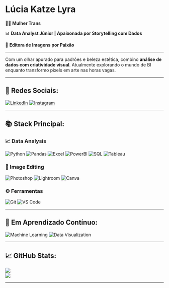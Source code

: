 <h1>Lúcia Katze Lyra</h1>

🏳️‍⚧️ **Mulher Trans**

📊 **Data Analyst Júnior | Apaixonada por Storytelling com Dados**

🎨 **Editora de Imagens por Paixão**

---

Com um olhar apurado para padrões e beleza estética, combino **análise de dados com criatividade visual**. Atualmente explorando o mundo de BI enquanto transformo pixels em arte nas horas vagas.

---

## 🌈 **Redes Sociais**:
[![LinkedIn](https://img.shields.io/badge/LinkedIn-050a30?style=for-the-badge&logo=linkedin&logoColor=00FFFF)](https://www.linkedin.com/in/lucia-katze-lyra/)
[![Instagram](https://img.shields.io/badge/Instagram-050a30?style=for-the-badge&logo=instagram&logoColor=ff00ff)](https://instagram.com/lyrapixelworks)

---

## 📚 **Stack Principal**:

### 📈 Data Analysis
![Python](https://img.shields.io/badge/Python-050a30?style=for-the-badge&logo=python&logoColor=ffdd54)
![Pandas](https://img.shields.io/badge/Pandas-050a30?style=for-the-badge&logo=pandas&logoColor=ff00ff)
![Excel](https://img.shields.io/badge/Excel-050a30?style=for-the-badge&logo=microsoftexcel&logoColor=00ffff)
![PowerBI](https://img.shields.io/badge/Power_BI-050a30?style=for-the-badge&logo=powerbi&logoColor=ff00ff)
![SQL](https://img.shields.io/badge/SQL-050a30?style=for-the-badge&logo=postgresql&logoColor=00ffff)
![Tableau](https://img.shields.io/badge/Tableau-050a30?style=for-the-badge&logo=tableau&logoColor=ff6f00)

### 🎨 Image Editing
![Photoshop](https://img.shields.io/badge/Photoshop-050a30?style=for-the-badge&logo=adobephotoshop&logoColor=00ffff)
![Lightroom](https://img.shields.io/badge/Lightroom-050a30?style=for-the-badge&logo=adobelightroom&logoColor=ff00ff)
![Canva](https://img.shields.io/badge/Canva-050a30?style=for-the-badge&logo=canva&logoColor=ff6f00)

### ⚙️ Ferramentas
![Git](https://img.shields.io/badge/Git-050a30?style=for-the-badge&logo=git&logoColor=ff9900)
![VS Code](https://img.shields.io/badge/VSCode-050a30?style=for-the-badge&logo=visualstudiocode&logoColor=00ffff)

---

## 🎯 **Em Aprendizado Contínuo**:
![Machine Learning](https://img.shields.io/badge/Aprendendo_ML-050a30?style=for-the-badge&logoColor=ff00ff)
![Data Visualization](https://img.shields.io/badge/Storytelling_Visual-050a30?style=for-the-badge&logoColor=00ffff)

---

## 📈 **GitHub Stats**:
![](https://github-readme-stats.vercel.app/api?username=luciaovelhadelyralyra&theme=default&hide_border=false&include_all_commits=true&count_private=false&bg_color=050a30&title_color=ff00ff&text_color=00ffff&icon_color=87CEEB)<br/>
![](https://github-readme-streak-stats.herokuapp.com/?user=luciaovelhadelyra&theme=default&hide_border=false&background=050a30&stroke=ff00ff&ring=87CEEB&fire=ff00ff&currStreakNum=00ffff&sideNums=87CEEB&currStreakLabel=ff00ff&sideLabels=00ffff&dates=87CEEB)

---
